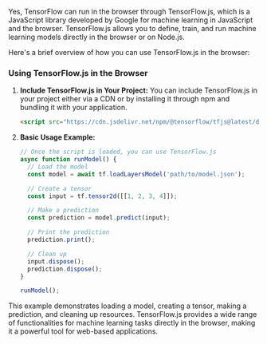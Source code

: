 Yes, TensorFlow can run in the browser through TensorFlow.js, which is a JavaScript library developed by Google for machine learning in JavaScript and the browser. TensorFlow.js allows you to define, train, and run machine learning models directly in the browser or on Node.js.

Here's a brief overview of how you can use TensorFlow.js in the browser:

### Using TensorFlow.js in the Browser

1. **Include TensorFlow.js in Your Project:**
   You can include TensorFlow.js in your project either via a CDN or by installing it through npm and bundling it with your application.

   ```html
   <script src="https://cdn.jsdelivr.net/npm/@tensorflow/tfjs@latest/dist/tf.min.js"></script>
   ```

2. **Basic Usage Example:**

   ```javascript
   // Once the script is loaded, you can use TensorFlow.js
   async function runModel() {
     // Load the model
     const model = await tf.loadLayersModel('path/to/model.json');

     // Create a tensor
     const input = tf.tensor2d([[1, 2, 3, 4]]);

     // Make a prediction
     const prediction = model.predict(input);

     // Print the prediction
     prediction.print();

     // Clean up
     input.dispose();
     prediction.dispose();
   }

   runModel();
   ```

This example demonstrates loading a model, creating a tensor, making a prediction, and cleaning up resources. TensorFlow.js provides a wide range of functionalities for machine learning tasks directly in the browser, making it a powerful tool for web-based applications.


